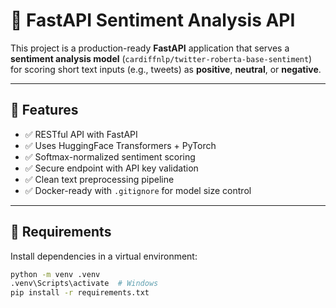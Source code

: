 # 🧠 FastAPI Sentiment Analysis API

This project is a production-ready **FastAPI** application that serves a **sentiment analysis model** (`cardiffnlp/twitter-roberta-base-sentiment`) for scoring short text inputs (e.g., tweets) as **positive**, **neutral**, or **negative**.

---

## 📌 Features

- ✅ RESTful API with FastAPI
- ✅ Uses HuggingFace Transformers + PyTorch
- ✅ Softmax-normalized sentiment scoring
- ✅ Secure endpoint with API key validation
- ✅ Clean text preprocessing pipeline
- ✅ Docker-ready with `.gitignore` for model size control

---

## 🔧 Requirements

Install dependencies in a virtual environment:

```bash
python -m venv .venv
.venv\Scripts\activate  # Windows
pip install -r requirements.txt
